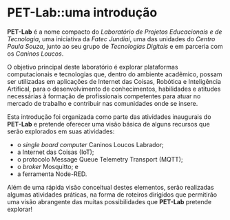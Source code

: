 # PET-Lab::uma introdução

**PET-Lab** é a nome compacto do *Laboratório de Projetos Educacionais e de Tecnologia*, uma iniciativa da *Fatec Jundiaí*, uma das unidades do *Centro Paula Souza*, junto ao seu grupo de *Tecnologias Digitais* e em parceria com os *Caninos Loucos*.

O objetivo principal deste laboratório é explorar plataformas computacionais e tecnologias que, dentro do ambiente acadêmico, possam ser utilizadas em aplicações de Internet das Coisas, Robótica e Inteligência Artifical, para o desenvolvimento de conhecimentos, habilidades e atitudes necessárias à formação de profissionais competentes para atuar no mercado de trabalho e contribuir nas comunidades onde se insere.

Esta introdução foi organizada como parte das atividades inaugurais do **PET-Lab** e pretende oferecer uma visão básica de alguns recursos que serão explorados em suas atividades:

- o *single board computer* Caninos Loucos Labrador;
- a Internet das Coisas (IoT);
- o protocolo Message Queue Telemetry Transport (MQTT);
- o *broker* Mosquitto; e
- a ferramenta Node-RED.

Além de uma rápida visão conceitual destes elementos, serão realizadas algumas atividades práticas, na forma de roteiros dirigidos que permitirão uma visão abrangente das muitas possibilidades que **PET-Lab** pretende explorar!
